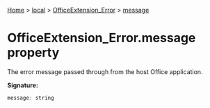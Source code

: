 [Home](./index) &gt; [local](local.md) &gt; [OfficeExtension\_Error](local.officeextension_error.md) &gt; [message](local.officeextension_error.message.md)

# OfficeExtension\_Error.message property

The error message passed through from the host Office application.

**Signature:**
```javascript
message: string
```
